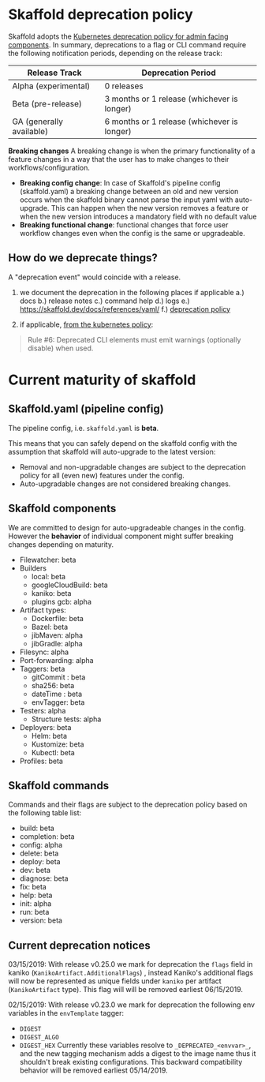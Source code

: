 # Skaffold deprecation policy

Skaffold adopts the [Kubernetes deprecation policy for admin facing components](https://kubernetes.io/docs/reference/using-api/deprecation-policy/#deprecating-a-flag-or-cli). In summary, deprecations to a flag or CLI command require the following notification periods, depending on the release track:

| Release Track | Deprecation Period | 
| -------- | -------- | 
| Alpha (experimental)    |0 releases     |
| Beta (pre-release) | 3 months or 1 release (whichever is longer)| 
| GA (generally available)   | 6 months or 1 release (whichever is longer) | 

**Breaking changes** 
A breaking change is when the primary functionality of a feature changes in a way that the user has to make changes to their workflows/configuration.
- **Breaking config change**:  In case of Skaffold's pipeline config (skaffold.yaml) a breaking change between an old and new version occurs when the skaffold binary cannot parse the input yaml with auto-upgrade. This can happen when the new version removes a feature or when the new version introduces a mandatory field with no default value
- **Breaking functional change**: functional changes that force user workflow changes even when the config is the same or upgradeable.

## How do we deprecate things? 

A "deprecation event" would coincide with a release. 

1. we document the deprecation in the following places if applicable 
a.) docs
b.) release notes 
c.) command help 
d.) logs
e.) https://skaffold.dev/docs/references/yaml/ 
f.) [deprecation policy](/deprecation-policy.md)


2. if applicable, [from the kubernetes policy](https://kubernetes.io/docs/reference/using-api/deprecation-policy/#deprecating-a-flag-or-cli): 
 > Rule #6: Deprecated CLI elements must emit warnings (optionally disable) when used.

# Current maturity of skaffold 

## Skaffold.yaml (pipeline config)
 
The pipeline config, i.e. `skaffold.yaml` is **beta**. 

This means that you can safely depend on the skaffold config with the assumption that skaffold will auto-upgrade to the latest version:

- Removal and non-upgradable changes are subject to the deprecation policy for all (even new) features under the config. 
- Auto-upgradable changes are not considered breaking changes. 

## Skaffold components

We are committed to design for auto-upgradeable changes in the config. 
However the **behavior** of individual component might suffer breaking changes depending on maturity.

- Filewatcher: beta
- Builders
  - local: beta
  - googleCloudBuild: beta 
  - kaniko: beta
  - plugins gcb: alpha
- Artifact types: 
  - Dockerfile: beta
  - Bazel: beta
  - jibMaven: alpha
  - jibGradle: alpha 
- Filesync: alpha
- Port-forwarding: alpha 
- Taggers: beta 
  - gitCommit : beta
  - sha256: beta
  - dateTime : beta
  - envTagger: beta
- Testers: alpha
  - Structure tests: alpha
- Deployers: beta
    - Helm: beta 
    - Kustomize: beta
    - Kubectl: beta 
- Profiles: beta

## Skaffold commands 

Commands and their flags are subject to the deprecation policy based on the following table list:

- build:  beta 
- completion:  beta 
- config:  alpha 
- delete:  beta 
- deploy:  beta 
- dev:  beta 
- diagnose:  beta 
- fix:  beta 
- help:  beta 
- init:  alpha 
- run:  beta 
- version:  beta 


## Current deprecation notices 


03/15/2019: With release v0.25.0 we mark for deprecation the `flags` field in kaniko (`KanikoArtifact.AdditionalFlags`) , instead Kaniko's additional flags will now be represented as unique fields under `kaniko` per artifact (`KanikoArtifact` type).
This flag will will be removed earliest 06/15/2019. 

02/15/2019: With  release v0.23.0 we mark for deprecation the following env variables in the `envTemplate` tagger:
- `DIGEST`
- `DIGEST_ALGO`
- `DIGEST_HEX` 
Currently these variables resolve to `_DEPRECATED_<envvar>_`, and the new tagging mechanism adds a digest to the image name thus it shouldn't break existing configurations. 
This backward compatibility behavior will be removed earliest 05/14/2019. 
